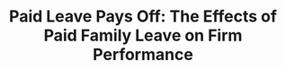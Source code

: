 ---
title: "Paid Leave Pays Off: The Effects of Paid Family Leave on Firm Performance"
collection: workingpapers
link: "https://papers.ssrn.com/sol3/papers.cfm?abstract_id=3490645"
venue: 'Conference presentations: ECWFC at the WFA, the Pacific Northwest Finance Conference, 2020 AFA annual meeting, 2020 EFA annual meeting, 2021 SFS Cavalcade, 2022 Weinberg Center Corporate Governance Symposium'
authors: 'Ben Bennett, Isil Erel, Jesse Wang, Léa H. Stern'
note: "* Finalist for the John L. Weinberg/IRRCi Research Award, March 2022"
media1: 'Forbes'
media1_link: 'https://www.forbes.com/sites/bhaktimirchandani/2021/01/05/what-i-wish-i-had-learned-about-investing-at-harvard-business-school-wellbeing-and-risk-adjusted-returns/?sh=21442b362547'
media2: 'Grow the Pie Blog by Alex Edmans'
media2_link: 'https://www.growthepie.net/paid-family-leave-improves-firm-productivity/'
---